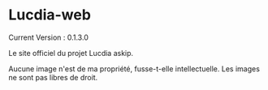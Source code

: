 # Lucdia-web

Current Version : 0.1.3.0

Le site officiel du projet Lucdia askip.

Aucune image n'est de ma propriété, fusse-t-elle intellectuelle.
Les images ne sont pas libres de droit.